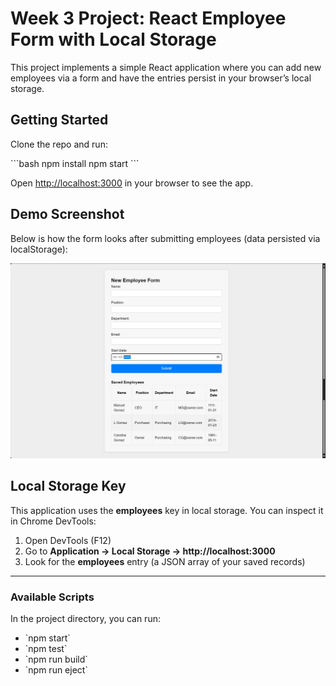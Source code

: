 # Week 3 Project: React Employee Form with Local Storage

This project implements a simple React application where you can add new employees via a form and have the entries persist in your browser’s local storage.

## Getting Started

Clone the repo and run:

\`\`\`bash
npm install
npm start
\`\`\`

Open [http://localhost:3000](http://localhost:3000) in your browser to see the app.

## Demo Screenshot

Below is how the form looks after submitting employees (data persisted via localStorage):

![Form & LocalStorage Demo](public/completion.jpg)

## Local Storage Key

This application uses the **employees** key in local storage. You can inspect it in Chrome DevTools:

1. Open DevTools (F12)  
2. Go to **Application → Local Storage → http://localhost:3000**  
3. Look for the **employees** entry (a JSON array of your saved records)

---

### Available Scripts

In the project directory, you can run:

- \`npm start\`  
- \`npm test\`  
- \`npm run build\`  
- \`npm run eject\`
